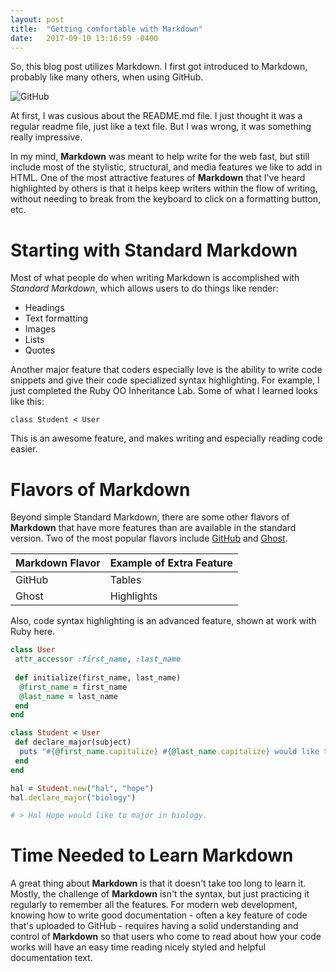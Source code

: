 ```yaml
---
layout: post
title:  "Getting comfortable with Markdown"
date:   2017-09-10 13:16:59 -0400
---
```



So, this blog post utilizes Markdown. I first got introduced to Markdown, probably like many others, when using GitHub.

![GitHub](https://www.socialtalent.co/wp-content/uploads/2015/03/github-logo.jpg)

At first, I was cusious about the README.md file. I just thought it was a regular readme file, just like a text file. But I was wrong, it was something really impressive.

In my mind, **Markdown** was meant to help write for the web fast, but still include most of the stylistic, structural, and media features we like to add in HTML. One of the most attractive features of **Markdown** that I've heard highlighted by others is that it helps keep writers within the flow of writing, without needing to break from the keyboard to click on a formatting button, etc.

# Starting with Standard Markdown

Most of what people do when writing Markdown is accomplished with _Standard Markdown_, which allows users to do things like render:

* Headings
* Text formatting
* Images
* Lists
* Quotes

Another major feature that coders especially love is the ability to write code snippets and give their code specialized syntax highlighting. For example, I just completed the Ruby OO Inheritance Lab. Some of what I learned looks like this:

    class Student < User

This is an awesome feature, and makes writing and especially reading code easier.

# Flavors of Markdown

Beyond simple Standard Markdown, there are some other flavors of **Markdown** that have more features than are available in the standard version. Two of the most popular flavors include [GitHub](https://guides.github.com/features/mastering-markdown/) and [Ghost](https://help.ghost.org/hc/en-us/articles/224410728-Markdown-Guide).

Markdown Flavor | Example of Extra Feature
------------ | -------------
GitHub | Tables
Ghost | Highlights

Also, code syntax highlighting is an advanced feature, shown at work with Ruby here.

```ruby
class User
 attr_accessor :first_name, :last_name
	
 def initialize(first_name, last_name)
  @first_name = first_name
  @last_name = last_name
 end
end

class Student < User
 def declare_major(subject)
  puts "#{@first_name.capitalize} #{@last_name.capitalize} would like to major in #{subject}."
 end
end

hal = Student.new("hal", "hope")
hal.declare_major("biology")

# > Hal Hope would like to major in biology.
```

# Time Needed to Learn Markdown

A great thing about **Markdown** is that it doesn't take too long to learn it. Mostly, the challenge of **Markdown** isn't the syntax, but just practicing it regularly to remember all the features. For modern web development, knowing how to write good documentation - often a key feature of code that's uploaded to GitHub - requires having a solid understanding and control of **Markdown** so that users who come to read about how your code works will have an easy time reading nicely styled and helpful documentation text.
